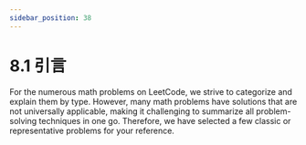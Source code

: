 ```yaml
---
sidebar_position: 38
---
```


# 8.1 引言

For the numerous math problems on LeetCode, we strive to categorize and explain them by type. However, many math problems have solutions that are not universally applicable, making it challenging to summarize all problem-solving techniques in one go. Therefore, we have selected a few classic or representative problems for your reference.